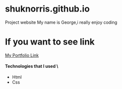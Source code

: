 # shuknorris.github.io
Project website
My name is George,i really enjoy coding
# If you want to see link
[My Portfolio Link](http://shuknorris.github.io/)
#### Technologies that I used \
- Html
- Css
